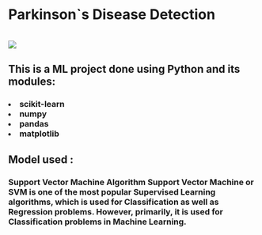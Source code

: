 <h1> Parkinson`s Disease Detection</h1><br>
<img src="https://github.com/Avinash300802/ML-hackathon-Parkinsons-Disease-Detection/blob/main/1.png">

<h2>This is a ML project done using Python and its modules:</h2><h3><li>scikit-learn</li><li>numpy</li><li>pandas</li><li>matplotlib</h3>

<h2>Model used : </h2><h3><p>Support Vector Machine Algorithm
Support Vector Machine or SVM is one of the most popular Supervised Learning algorithms, which is used for Classification as well as Regression problems. However, primarily, it is used for Classification problems in Machine Learning.</p></h3>
